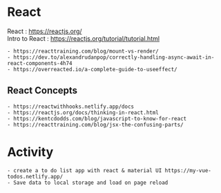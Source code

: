 # React

React : https://reactjs.org/ <br>
Intro to React : https://reactjs.org/tutorial/tutorial.html <br>

    - https://reacttraining.com/blog/mount-vs-render/
    - https://dev.to/alexandrudanpop/correctly-handling-async-await-in-react-components-4h74
    - https://overreacted.io/a-complete-guide-to-useeffect/

## React Concepts

    - https://reactwithhooks.netlify.app/docs
    - https://reactjs.org/docs/thinking-in-react.html
    - https://kentcdodds.com/blog/javascript-to-know-for-react
    - https://reacttraining.com/blog/jsx-the-confusing-parts/

# Activity

    - create a to do list app with react & material UI https://my-vue-todos.netlify.app/
    - Save data to local storage and load on page reload
